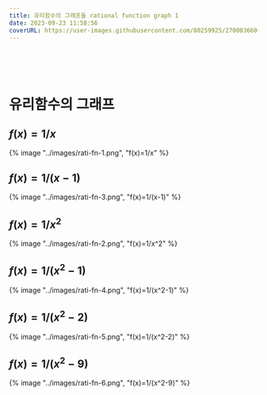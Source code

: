 ```yaml
---
title: 유리함수의 그래프들 rational function graph 1
date: 2023-09-23 11:58:56
coverURL: https://user-images.githubusercontent.com/80259925/270083660-0c37a137-7f3a-42f4-b4ba-d07e6a1b8b7b.png
---
```

<br />
<br />
<br />

# 유리함수의 그래프

## $f(x) = 1/x$

{% image "../images/rati-fn-1.png", "f(x)=1/x" %}

## $f(x) = 1/(x-1)$
{% image "../images/rati-fn-3.png", "f(x)=1/(x-1)" %}

## $f(x) = 1/x^2$
{% image "../images/rati-fn-2.png", "f(x)=1/x^2" %}


## $f(x) = 1/(x^2-1)$
{% image "../images/rati-fn-4.png", "f(x)=1/(x^2-1)" %}

## $f(x) = 1/(x^2-2)$
{% image "../images/rati-fn-5.png", "f(x)=1/(x^2-2)" %}

## $f(x) = 1/(x^2-9)$
{% image "../images/rati-fn-6.png", "f(x)=1/(x^2-9)" %}